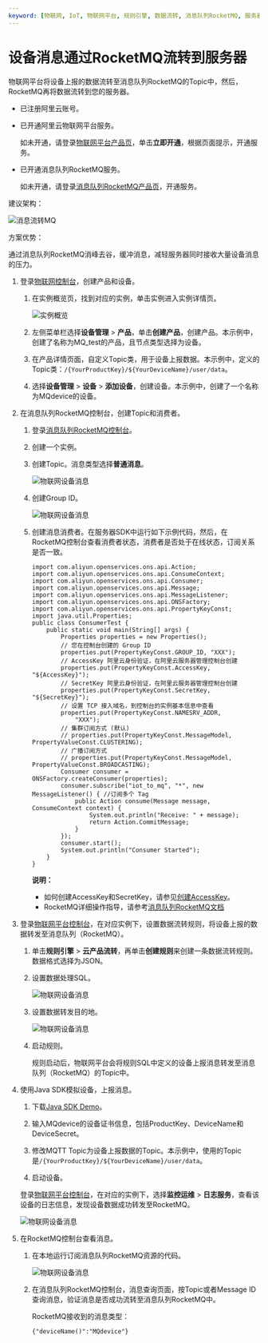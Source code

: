 ```yaml
---
keyword: [物联网, IoT, 物联网平台, 规则引擎, 数据流转, 消息队列RocketMQ, 服务器]
---
```


# 设备消息通过RocketMQ流转到服务器

物联网平台将设备上报的数据流转至消息队列RocketMQ的Topic中，然后，RocketMQ再将数据流转到您的服务器。

-   已注册阿里云账号。
-   已开通阿里云物联网平台服务。

    如未开通，请登录[物联网平台产品页](https://www.aliyun.com/product/iot?spm=5176.8142029.388261.381.a7236d3eaQEJCn)，单击**立即开通**，根据页面提示，开通服务。

-   已开通消息队列RocketMQ服务。

    如未开通，请登录[消息队列RocketMQ产品页](https://www.aliyun.com/product/rocketmq)，开通服务。


建议架构：

![消息流转MQ](https://static-aliyun-doc.oss-cn-hangzhou.aliyuncs.com/assets/img/zh-CN/6531649951/p33636.png)

方案优势：

通过消息队列RocketMQ消峰去谷，缓冲消息，减轻服务器同时接收大量设备消息的压力。

1.  登录[物联网控制台](https://iot.console.aliyun.com/)，创建产品和设备。

    1.  在实例概览页，找到对应的实例，单击实例进入实例详情页。

        ![实例概览](https://static-aliyun-doc.oss-cn-hangzhou.aliyuncs.com/assets/img/zh-CN/9275903061/p174584.png)

    2.  左侧菜单栏选择**设备管理** \> **产品**，单击**创建产品**，创建产品。本示例中，创建了名称为MQ\_test的产品，且节点类型选择为设备。

    3.  在产品详情页面，自定义Topic类，用于设备上报数据。本示例中，定义的Topic类：`/{YourProductKey}/${YourDeviceName}/user/data`。

    4.  选择**设备管理** \> **设备** \> **添加设备**，创建设备。本示例中，创建了一个名称为MQdevice的设备。

2.  在消息队列RocketMQ控制台，创建Topic和消费者。

    1.  登录[消息队列RocketMQ控制台](https://ons.console.aliyun.com/)。

    2.  创建一个实例。

    3.  创建Topic。消息类型选择**普通消息**。

        ![物联网设备消息](https://static-aliyun-doc.oss-cn-hangzhou.aliyuncs.com/assets/img/zh-CN/6531649951/p4249.png)

    4.  创建Group ID。

        ![物联网设备消息](https://static-aliyun-doc.oss-cn-hangzhou.aliyuncs.com/assets/img/zh-CN/6531649951/p37803.png)

    5.  创建消息消费者。在服务器SDK中运行如下示例代码，然后，在RocketMQ控制台查看消费者状态，消费者是否处于在线状态，订阅关系是否一致。

        ```
        import com.aliyun.openservices.ons.api.Action;
        import com.aliyun.openservices.ons.api.ConsumeContext;
        import com.aliyun.openservices.ons.api.Consumer;
        import com.aliyun.openservices.ons.api.Message;
        import com.aliyun.openservices.ons.api.MessageListener;
        import com.aliyun.openservices.ons.api.ONSFactory;
        import com.aliyun.openservices.ons.api.PropertyKeyConst;
        import java.util.Properties;
        public class ConsumerTest {
            public static void main(String[] args) {
                Properties properties = new Properties();
                // 您在控制台创建的 Group ID
                properties.put(PropertyKeyConst.GROUP_ID, "XXX");
                // AccessKey 阿里云身份验证，在阿里云服务器管理控制台创建
                properties.put(PropertyKeyConst.AccessKey, "${AccessKey}");
                // SecretKey 阿里云身份验证，在阿里云服务器管理控制台创建
                properties.put(PropertyKeyConst.SecretKey, "${SecretKey}");
                // 设置 TCP 接入域名，到控制台的实例基本信息中查看
                properties.put(PropertyKeyConst.NAMESRV_ADDR,
                    "XXX");
                // 集群订阅方式 (默认)
                // properties.put(PropertyKeyConst.MessageModel, PropertyValueConst.CLUSTERING);
                // 广播订阅方式
                // properties.put(PropertyKeyConst.MessageModel, PropertyValueConst.BROADCASTING);
                Consumer consumer = ONSFactory.createConsumer(properties);
                consumer.subscribe("iot_to_mq", "*", new MessageListener() { //订阅多个 Tag
                    public Action consume(Message message, ConsumeContext context) {
                        System.out.println("Receive: " + message);
                        return Action.CommitMessage;
                    }
                });
                consumer.start();
                System.out.println("Consumer Started");
            }
        }
        ```

        **说明：**

        -   如何创建AccessKey和SecretKey，请参见[创建AccessKey](https://help.aliyun.com/document_detail/53045.html)。
        -   RocketMQ详细操作指导，请参考[消息队列RocketMQ文档](https://help.aliyun.com/document_detail/34411.html)
3.  登录[物联网平台控制台](http://iot.console.aliyun.com/)，在对应实例下，设置数据流转规则，将设备上报的数据转发至消息队列（RocketMQ）。

    1.  单击**规则引擎** \> **云产品流转**，再单击**创建规则**来创建一条数据流转规则。数据格式选择为JSON。

    2.  设置数据处理SQL。

        ![物联网设备消息](https://static-aliyun-doc.oss-cn-hangzhou.aliyuncs.com/assets/img/zh-CN/8217549951/p37804.png)

    3.  设置数据转发目的地。

        ![物联网设备消息](https://static-aliyun-doc.oss-cn-hangzhou.aliyuncs.com/assets/img/zh-CN/8217549951/p37805.png)

    4.  启动规则。

        规则启动后，物联网平台会将规则SQL中定义的设备上报消息转发至消息队列（RocketMQ）的Topic中。

4.  使用Java SDK模拟设备，上报消息。

    1.  下载[Java SDK Demo](http://gaic.alicdn.com/ztms/java-linkkit-demo-v0130/JavaLinkKitDemo.zip)。

    2.  输入MQdevice的设备证书信息，包括ProductKey、DeviceName和DeviceSecret。

    3.  修改MQTT Topic为设备上报数据的Topic。本示例中，使用的Topic是`/{YourProductKey}/${YourDeviceName}/user/data`。

    4.  启动设备。

    登录[物联网平台控制台](http://iot.console.aliyun.com/)，在对应的实例下，选择**监控运维** \> **日志服务**，查看该设备的日志信息，发现设备数据成功转发至RocketMQ。

    ![物联网设备消息](https://static-aliyun-doc.oss-cn-hangzhou.aliyuncs.com/assets/img/zh-CN/6531649951/p40673.png)

5.  在RocketMQ控制台查看消息。

    1.  在本地运行订阅消息队列RocketMQ资源的代码。

        ![物联网设备消息](https://static-aliyun-doc.oss-cn-hangzhou.aliyuncs.com/assets/img/zh-CN/6531649951/p4274.png)

    2.  在消息队列RocketMQ控制台，消息查询页面，按Topic或者Message ID查询消息，验证消息是否成功流转至消息队列RocketMQ中。

        RocketMQ接收到的消息类型：

        ```
        {"deviceName()":"MQdevice"}
        ```


